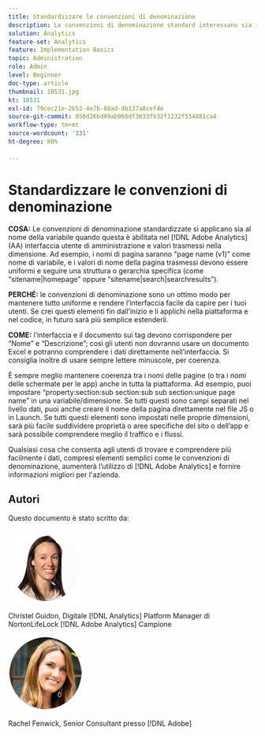 ```yaml
---
title: Standardizzare le convenzioni di denominazione
description: Le convenzioni di denominazione standard interessano sia il nome della variabile quando questa è abilitata nell’interfaccia utente di AA per l’amministratore, sia i valori trasmessi nella dimensione.
solution: Analytics
feature-set: Analytics
feature: Implementation Basics
topic: Administration
role: Admin
level: Beginner
doc-type: article
thumbnail: 10531.jpg
kt: 10531
exl-id: 79cec21e-2b52-4e7b-88ad-db137a8cef4e
source-git-commit: 058d26bd99ab060df3633fb32f1232f534881ca4
workflow-type: tm+mt
source-wordcount: '331'
ht-degree: 80%

---
```


# Standardizzare le convenzioni di denominazione

**COSA:** Le convenzioni di denominazione standardizzate si applicano sia al nome della variabile quando questa è abilitata nel [!DNL Adobe Analytics] (AA) interfaccia utente di amministrazione e valori trasmessi nella dimensione. Ad esempio, i nomi di pagina saranno “page name (v1)” come nome di variabile, e i valori di nome della pagina trasmessi devono essere uniformi e seguire una struttura o gerarchia specifica (come “sitename|homepage” oppure “sitename|search|searchresults”).

**PERCHÉ:** le convenzioni di denominazione sono un ottimo modo per mantenere tutto uniforme e rendere l’interfaccia facile da capire per i tuoi utenti. Se crei questi elementi fin dall’inizio e li applichi nella piattaforma e nel codice, in futuro sarà più semplice estenderli.

**COME:** l’interfaccia e il documento sui tag devono corrispondere per “Nome” e “Descrizione”; così gli utenti non dovranno usare un documento Excel e potranno comprendere i dati direttamente nell’interfaccia. Si consiglia inoltre di usare sempre lettere minuscole, per coerenza.

È sempre meglio mantenere coerenza tra i nomi delle pagine (o tra i nomi delle schermate per le app) anche in tutta la piattaforma. Ad esempio, puoi impostare “property:section:sub section:sub sub section:unique page name” in una variabile/dimensione. Se tutti questi sono campi separati nel livello dati, puoi anche creare il nome della pagina direttamente nel file JS o in Launch. Se tutti questi elementi sono impostati nelle proprie dimensioni, sarà più facile suddividere proprietà o aree specifiche del sito o dell’app e sarà possibile comprendere meglio il traffico e i flussi.

Qualsiasi cosa che consenta agli utenti di trovare e comprendere più facilmente i dati, compresi elementi semplici come le convenzioni di denominazione, aumenterà l’utilizzo di [!DNL Adobe Analytics] e fornire informazioni migliori per l&#39;azienda.

## Autori

Questo documento è stato scritto da:

![Christel Guidon](assets/Christel-Headshot-150.png)

Christel Guidon, Digitale [!DNL Analytics] Platform Manager di NortonLifeLock
[!DNL Adobe Analytics] Campione

![Rachel Fenwick](assets/Rachel-Fenwick-150.png)

Rachel Fenwick, Senior Consultant presso [!DNL Adobe]
